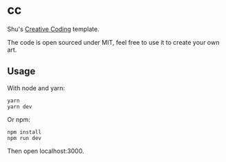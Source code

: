 # cc

Shu's [Creative Coding](https://works.shud.in/creative-coding) template.

The code is open sourced under MIT, feel free to use it to create your own art.

## Usage

With node and yarn:

```
yarn
yarn dev
```

Or npm:

```
npm install
npm run dev
```

Then open localhost:3000.
